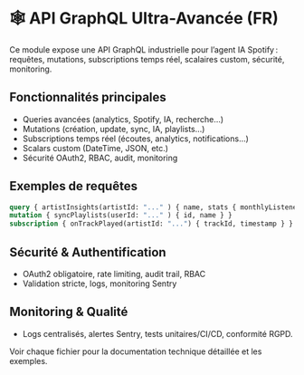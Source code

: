 # 🕸️ API GraphQL Ultra-Avancée (FR)

Ce module expose une API GraphQL industrielle pour l’agent IA Spotify : requêtes, mutations, subscriptions temps réel, scalaires custom, sécurité, monitoring.

## Fonctionnalités principales
- Queries avancées (analytics, Spotify, IA, recherche…)
- Mutations (création, update, sync, IA, playlists…)
- Subscriptions temps réel (écoutes, analytics, notifications…)
- Scalars custom (DateTime, JSON, etc.)
- Sécurité OAuth2, RBAC, audit, monitoring

## Exemples de requêtes
```graphql
query { artistInsights(artistId: "..." ) { name, stats { monthlyListeners } } }
mutation { syncPlaylists(userId: "..." ) { id, name } }
subscription { onTrackPlayed(artistId: "...") { trackId, timestamp } }
```

## Sécurité & Authentification
- OAuth2 obligatoire, rate limiting, audit trail, RBAC
- Validation stricte, logs, monitoring Sentry

## Monitoring & Qualité
- Logs centralisés, alertes Sentry, tests unitaires/CI/CD, conformité RGPD.

Voir chaque fichier pour la documentation technique détaillée et les exemples.

